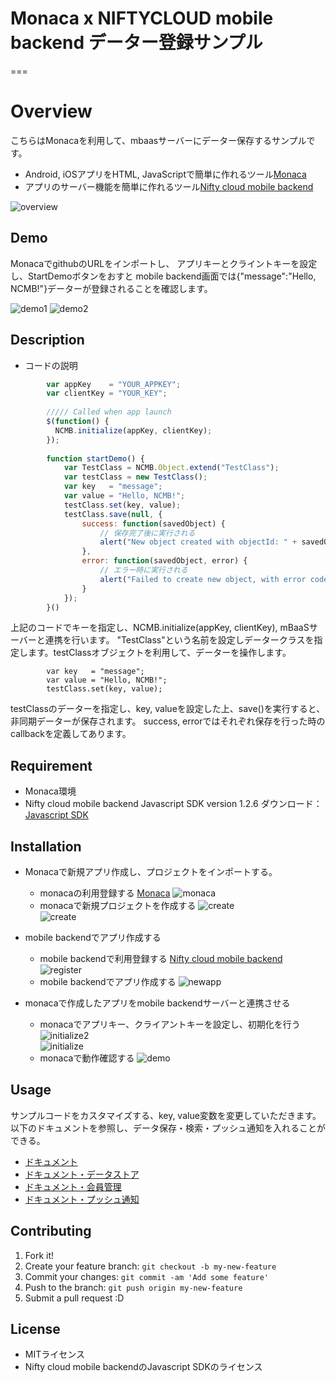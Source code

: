 # Monaca x NIFTYCLOUD mobile backend データー登録サンプル

===

# Overview

こちらはMonacaを利用して、mbaasサーバーにデーター保存するサンプルです。
* Android, iOSアプリをHTML, JavaScriptで簡単に作れるツール[Monaca](https://ja.monaca.io/)
* アプリのサーバー機能を簡単に作れるツール[Nifty cloud mobile backend](http://mb.cloud.nifty.com/)

![overview](readme-img/overview.JPG "概要図") 

## Demo

MonacaでgithubのURLをインポートし、
アプリキーとクライントキーを設定し、StartDemoボタンをおすと
mobile backend画面では{"message":"Hello, NCMB!"}データーが登録されることを確認します。

![demo1](readme-img/demo1.JPG "起動画面") 
![demo2](readme-img/demo2.JPG "登録完了") 

## Description

* コードの説明

```JavaScript
        var appKey    = "YOUR_APPKEY";
        var clientKey = "YOUR_KEY";
        
        ///// Called when app launch
        $(function() {
          NCMB.initialize(appKey, clientKey);
        });
    
        function startDemo() {
            var TestClass = NCMB.Object.extend("TestClass");
            var testClass = new TestClass();
            var key   = "message";
            var value = "Hello, NCMB!"; 
            testClass.set(key, value);
            testClass.save(null, {
                success: function(savedObject) {
                    // 保存完了後に実行される
                    alert("New object created with objectId: " + savedObject.id);
                },
                error: function(savedObject, error) {
                    // エラー時に実行される
                    alert("Failed to create new object, with error code: " + error.message);
                }
            });   
        }()
```
上記のコードでキーを指定し、NCMB.initialize(appKey, clientKey), mBaaSサーバーと連携を行います。
"TestClass"という名前を設定しデータークラスを指定します。testClassオブジェクトを利用して、データーを操作します。
```
        var key   = "message";
        var value = "Hello, NCMB!"; 
        testClass.set(key, value);
```
testClassのデーターを指定し、key, valueを設定した上、save()を実行すると、非同期データーが保存されます。
success, errorではそれぞれ保存を行った時のcallbackを定義してあります。

## Requirement

* Monaca環境
* Nifty cloud mobile backend Javascript SDK version 1.2.6
ダウンロード：[Javascript SDK](http://mb.cloud.nifty.com/doc/current/introduction/sdkdownload_javascript.html)

## Installation

* Monacaで新規アプリ作成し、プロジェクトをインポートする。
  - monacaの利用登録する
    [Monaca](https://ja.monaca.io/)
![monaca](readme-img/monaca.JPG "新規プロジェクト")    
  - monacaで新規プロジェクトを作成する
![create](readme-img/monaca_new_project.JPG "新規プロジェクト")   
![create](readme-img/monaca_new_project_2.JPG "新規プロジェクト")   

* mobile backendでアプリ作成する
  - mobile backendで利用登録する
    [Nifty cloud mobile backend](http://mb.cloud.nifty.com/)
![register](readme-img/register.JPG "登録画面") 
  - mobile backendでアプリ作成する
![newapp](readme-img/newapp.JPG "新規アプリ作成") 

* monacaで作成したアプリをmobile backendサーバーと連携させる 
  - monacaでアプリキー、クライアントキーを設定し、初期化を行う
![initialize2](readme-img/appKeyClientKey.JPG "初期化")   
![initialize](readme-img/appKeyClientKey_setting.JPG "初期化") 
  - monacaで動作確認する
![demo](readme-img/demo2.JPG "動作確認") 

## Usage

サンプルコードをカスタマイズする、key, value変数を変更していただきます。
以下のドキュメントを参照し、データ保存・検索・プッシュ通知を入れることができる。
* [ドキュメント](http://mb.cloud.nifty.com/doc/current/)
* [ドキュメント・データストア](http://mb.cloud.nifty.com/doc/current/sdkguide/javascript/datastore.html)
* [ドキュメント・会員管理](http://mb.cloud.nifty.com/doc/current/sdkguide/javascript/user.html)
* [ドキュメント・プッシュ通知](http://mb.cloud.nifty.com/doc/current/sdkguide/javascript/push.html)


## Contributing

1. Fork it!
2. Create your feature branch: `git checkout -b my-new-feature`
3. Commit your changes: `git commit -am 'Add some feature'`
4. Push to the branch: `git push origin my-new-feature`
5. Submit a pull request :D

## License

* MITライセンス
* Nifty cloud mobile backendのJavascript SDKのライセンス
